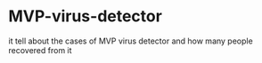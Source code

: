 # MVP-virus-detector
it tell about the cases of MVP virus detector and how many people recovered from it 
